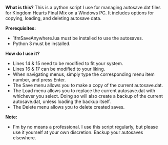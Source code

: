 **What is this?**
This is a python script I use for managing autosave.dat files for Kingdom Hearts Final Mix on a Windows PC. It includes options for copying, loading, and deleting autosave data.

**Prerequisites:**
- 1fmSaveAnywhere.lua must be installed to use the autosaves.
- Python 3 must be installed.

**How do I use it?**
- Lines 14 & 15 need to be modified to fit your system.
- Lines 16 & 17 can be modified to your liking.
- When navigating menus, simply type the corresponding menu item number, and press Enter.
- The Save menu allows you to make a copy of the current autosave.dat.
- The Load menu allows you to replace the current autosave.dat with whichever you select. Doing so will also create a backup of the current autosave.dat, unless loading the backup itself.
- The Delete menu allows you to delete created saves.

**Note:**
- I'm by no means a professional. I use this script regularly, but please use it yourself at your own discretion. Backup your autosaves elsewhere.
